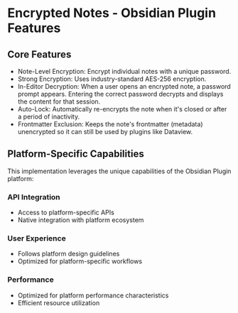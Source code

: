 # Encrypted Notes - Obsidian Plugin Features

## Core Features
- Note-Level Encryption: Encrypt individual notes with a unique password.
- Strong Encryption: Uses industry-standard AES-256 encryption.
- In-Editor Decryption: When a user opens an encrypted note, a password prompt appears. Entering the correct password decrypts and displays the content for that session.
- Auto-Lock: Automatically re-encrypts the note when it's closed or after a period of inactivity.
- Frontmatter Exclusion: Keeps the note's frontmatter (metadata) unencrypted so it can still be used by plugins like Dataview.

## Platform-Specific Capabilities
This implementation leverages the unique capabilities of the Obsidian Plugin platform:

### API Integration
- Access to platform-specific APIs
- Native integration with platform ecosystem

### User Experience
- Follows platform design guidelines
- Optimized for platform-specific workflows

### Performance
- Optimized for platform performance characteristics
- Efficient resource utilization
